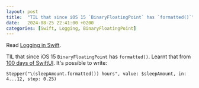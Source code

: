 ```yaml
---
layout: post
title:  "TIL that since iOS 15 `BinaryFloatingPoint` has `formatted()`"
date:   2024-08-25 22:41:00 +0200
categories: [Swift, Logging, BinaryFloatingPoint]
---
```

Read [Logging in Swift](https://swiftwithmajid.com/2022/04/06/logging-in-swift/).

TIL that since iOS 15 `BinaryFloatingPoint` has `formatted()`. Learnt that from [100 days of SwiftUI](https://www.hackingwithswift.com/books/ios-swiftui/entering-numbers-with-stepper). It's possible to write:

```
Stepper("\(sleepAmount.formatted()) hours", value: $sleepAmount, in: 4...12, step: 0.25)
```
